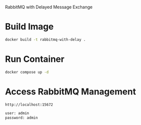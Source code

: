 RabbitMQ with Delayed Message Exchange

# Build Image

```bash
docker build -t rabbitmq-with-delay .
```

# Run Container

```bash
docker compose up -d
```

# Access RabbitMQ Management

```bash
http://localhost:15672

user: admin
password: admin
```
